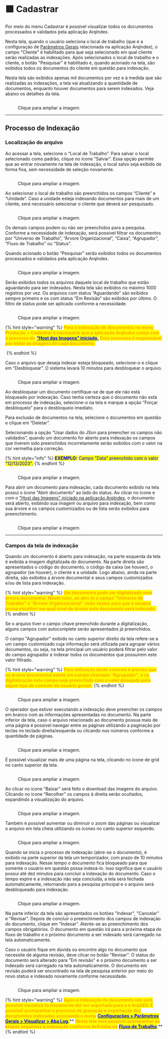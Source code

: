 # 🟩 Cadastrar

Por meio do menu Cadastrar é possível visualizar todos os documentos processados e validados pela aplicação ArqIndex.&#x20;

Nesta tela, quando o usuário seleciona o local de trabalho (que é a configuração de [Parâmetros Gerais](configuracoes/parametros-gerais.md) relacionada na aplicação ArqIndex), o campo "Cliente" é habilitado para que seja selecionado em qual cliente serão realizadas as indexações. Após selecionados o local de trabalho e o cliente, o botão "Pesquisar" é habilitado e, quando acionado na tela, são exibidos todos os documentos do cliente em questão para indexação.

Nesta tela são exibidos apenas mil documentos por vez e à medida que são realizadas as indexações, a tela vai atualizando a quantidade de documentos, enquanto houver documentos para serem indexados. Veja abaixo os detalhes da tela.

<figure><img src="../.gitbook/assets/cad01.png" alt=""><figcaption><p>Clique para ampliar a imagem.</p></figcaption></figure>

***

## Processo de Indexação&#x20;

### Localização do arquivo&#x20;

Ao acessar a tela, selecione o “Local de Trabalho”. Para salvar o local selecionado como padrão, clique no ícone “Salvar”. Essa opção permite que ao entrar novamente na tela de indexação, o local salvo seja exibido de forma fixa, sem necessidade de seleção novamente.&#x20;

<figure><img src="../.gitbook/assets/cad02.png" alt=""><figcaption><p>Clique para ampliar a imagem.</p></figcaption></figure>

Ao selecionar o local de trabalho são preenchidos os campos “Cliente” e “Unidade”. Caso a unidade esteja indexando documentos para mais de um cliente, será necessário selecionar o cliente que deverá ser pesquisado.

<figure><img src="../.gitbook/assets/cad03.png" alt=""><figcaption><p>Clique para ampliar a imagem.</p></figcaption></figure>

Os demais campos podem ou não ser preenchidos para a pesquisa. Conforme a necessidade de indexação, será possível filtrar os documentos por “Universo de Trabalho”, “Árvore Organizacional”, “Caixa”, “Agrupador”, “Fluxo de Trabalho” ou “Status”.&#x20;

Quando acionado o botão “Pesquisar” serão exibidos todos os documentos processados e validados pela aplicação ArqIndex.

<figure><img src="../.gitbook/assets/cad04.png" alt=""><figcaption><p>Clique para ampliar a imagem.</p></figcaption></figure>

Serão exibidos todos os arquivos daquele local de trabalho que estão aguardando para ser indexados. Nesta tela são exibidos no máximo 1000 registros por vez. Os arquivos com status “Aguardando” são exibidos sempre primeiro e os com status “Em Revisão” são exibidos por último. O filtro de status pode ser aplicado conforme a necessidade.  &#x20;

<figure><img src="../.gitbook/assets/cad05.png" alt=""><figcaption><p>Clique para ampliar a imagem.</p></figcaption></figure>

{% hint style="warning" %}
<mark style="color:orange;">**Para a indexação de documentos no menu Produção > Cadastrar é necessário que a aplicação ArqIndex esteja com o processo de**</mark> [<mark style="color:blue;">**“Host das Imagens” iniciado.**</mark>](configuracoes/aplicativo-arqindex.md) <mark style="color:orange;">**Esse processo é responsável por exibir as imagens de cada documento.**</mark> [  ](configuracoes/aplicativo-arqindex.md)

<img src="../.gitbook/assets/cad06.png" alt="" data-size="original">
{% endhint %}

Caso o arquivo que deseja indexar esteja bloqueado, selecione-o e clique em “Desbloquear”. O sistema levará 10 minutos para desbloquear o arquivo.&#x20;

<figure><img src="../.gitbook/assets/cad07.png" alt=""><figcaption><p>Clique para ampliar a imagem.</p></figcaption></figure>

Ao desbloquear um documento certifique-se de que ele não está bloqueado por indexação. Caso tenha certeza que o documento não está em processo de indexação, selecione-o na tela e marque a opção “Forçar desbloqueio” para o desbloqueio imediato.&#x20;

Para exclusão de documentos na tela, selecione o documentos em questão e clique em “Deletar”.&#x20;

Selecionando a opção “Usar dados do JSon para preencher os campos não validados”, quando um documento for aberto para indexação os campos que tiverem sido preenchidos incorretamente serão exibidos com o valor na cor vermelha para correção.   &#x20;

{% hint style="info" %}
<mark style="color:blue;">**EXEMPLO:**</mark> <mark style="color:blue;"></mark><mark style="color:blue;">Campo "Data" preenchido com o valor "12/13/2023".</mark>
{% endhint %}

<figure><img src="../.gitbook/assets/cad08.png" alt=""><figcaption><p>Clique para ampliar a imagem.</p></figcaption></figure>

Para abrir um documento para indexação, cada documento exibido na tela possui o ícone "Abrir documento" ao lado do status. Ao clicar no ícone e com o ["Host das Imagens" iniciado na aplicação ArqIndex](configuracoes/aplicativo-arqindex.md#processos), o documento será aberto, exibindo sua imagem ou arquivo para indexação, bem como sua árvore e os campos customizados ou de lista serão exibidos para preenchimento.&#x20;

<figure><img src="../.gitbook/assets/cad09.png" alt=""><figcaption><p>Clique para ampliar a imagem.</p></figcaption></figure>

***

### Campos da tela de indexação

Quando um documento é aberto para indexação, na parte esquerda da tela é exibida a imagem digitalizada do documento. Na parte direita são apresentados o código do documento, o código da caixa (se houver), o agrupador (se houver), o cliente e a unidade. Logo abaixo, ainda na parte direita, são exibidos a árvore documental e seus campos customizados e/ou de lista para indexação.

{% hint style="warning" %}
<mark style="color:orange;">**Um documento pode ser digitalizado sem árvore documental. Neste caso, ao abri-lo o campo "Universo de Trabalho" e "Árvore Organizacional" virão vazios para que o usuário possa escolher em qual nível de árvore este documento será indexado.**</mark>&#x20;
{% endhint %}

Se o arquivo tiver o campo chave preenchido durante a digitalização, alguns campos com autocomplete serão apresentados já preenchidos.&#x20;

O campo "Agrupador" exibido no canto superior direito da tela refere-se a um campo customizado cuja informação será utilizada para agrupar vários documentos, ou seja, na tela principal um usuário poderá filtrar pelo valor do campo agrupador e indexar todos os documentos que possuírem este valor filtrado.&#x20;

{% hint style="warning" %}
<mark style="color:orange;">**Para utilização deste controle é preciso que na árvore documental exista um campo chamado "Agrupador", e na digitalização este campo seja preenchido com o valor desejado para algum tipo de controle do usuário gestor.**</mark>&#x20;
{% endhint %}

<figure><img src="../.gitbook/assets/cad10.png" alt=""><figcaption><p>Clique para ampliar a imagem.</p></figcaption></figure>

O operador que estiver executando a indexação deve preencher os campos em branco com as informações apresentadas no documento. Na parte inferior da tela, caso o arquivo relacionado ao documento possua mais de uma página é possível navegar entre as páginas utilizando a paginação por teclas no teclado direita/esquerda ou clicando nos números conforme a quantidade de páginas. &#x20;

<figure><img src="../.gitbook/assets/cad11.png" alt=""><figcaption><p>Clique para ampliar a imagem.</p></figcaption></figure>

É possível visualizar mais de uma página na tela, clicando no ícone de grid no canto superior da tela. &#x20;

<figure><img src="../.gitbook/assets/cad12.png" alt=""><figcaption><p>Clique para ampliar a imagem.</p></figcaption></figure>

Ao clicar no ícone “Baixar” será feito o download das imagens do arquivo. Clicando no ícone “Recolher” os campos à direita serão ocultados, expandindo a visualização do arquivo.&#x20;

<figure><img src="../.gitbook/assets/cad13.png" alt=""><figcaption><p>Clique para ampliar a imagem.</p></figcaption></figure>

Também é possível aumentar ou diminuir o zoom das páginas ou visualizar o arquivo em tela cheia utilizando os ícones no canto superior esquerdo.  &#x20;

<figure><img src="../.gitbook/assets/cad14.png" alt=""><figcaption><p>Clique para ampliar a imagem.</p></figcaption></figure>

Quando se inicia o processo de indexação (abre-se o documento), é exibido na parte superior da tela um temporizador, com prazo de 10 minutos para indexação. Nesse tempo o documento fica bloqueado para que somente o usuário em questão possa indexá-lo. Isso significa que o usuário possui até dez minutos para concluir a indexação do documento. Caso o tempo expire e a indexação não seja concluída, a tela será fechada automaticamente, retornando para a pesquisa principal e o arquivo será desbloqueado para indexação.  &#x20;

<figure><img src="../.gitbook/assets/cad15.png" alt=""><figcaption><p>Clique para ampliar a imagem.</p></figcaption></figure>

Na parte inferior da tela são apresentados os botões "Indexar", "Cancelar" e "Revisar". Depois de concluir o preenchimento dos campos de indexação do documento, clique em “Indexar”. Atente-se ao preenchimento dos campos obrigatórios. O documento em questão irá para a próxima etapa do fluxo de trabalho e o próximo documento a ser indexado será carregado na tela automaticamente.

Caso o usuário fique em dúvida ou encontre algo no documento que necessite de alguma revisão, deve clicar no botão "Revisar". O status do documento será alterado para "Em revisão" e o próximo documento a ser indexado será carregado na tela automaticamente. O documento em revisão poderá ser encontrado na tela de pesquisa anterior por meio do novo status e indexado novamente conforme necessidade.   &#x20;

<figure><img src="../.gitbook/assets/cad16.png" alt=""><figcaption><p>Clique para ampliar a imagem.</p></figcaption></figure>

{% hint style="warning" %}
<mark style="color:orange;">**Após a indexação do documento não será possível visualizá-lo novamente até ser exportado para a o ArqGED. É possível acompanhar o processo de gravação e exportação dos documentos indexados acessando o menu**</mark> [<mark style="color:blue;">**Configurações > Parâmetros Gerais > Visualizar > Aba Log**</mark>](configuracoes/#parametros-gerais)<mark style="color:blue;">**.**</mark>** **<mark style="color:orange;">**Nesta tela será possível acompanhar as etapas seguintes à indexação conforme definidas no**</mark> [<mark style="color:blue;">**Fluxo de Trabalho**</mark>](configuracoes/fluxo-de-trabalho.md)<mark style="color:orange;">**.**</mark>  &#x20;
{% endhint %}
